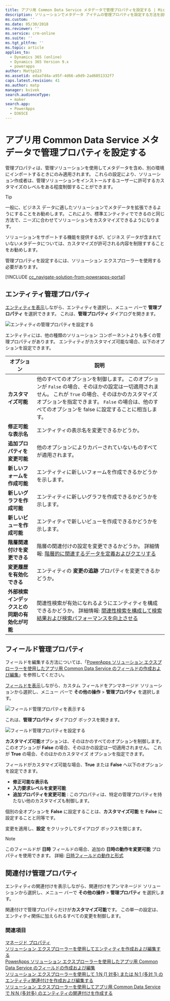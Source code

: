 ```yaml
---
title: アプリ用 Common Data Service メタデータで管理プロパティを設定する | MicrosoftDocs
description: ソリューションでメタデータ アイテムの管理プロパティを設定する方法を説明します
ms.custom: ''
ms.date: 05/30/2018
ms.reviewer: ''
ms.service: crm-online
ms.suite: ''
ms.tgt_pltfrm: ''
ms.topic: article
applies_to:
  - Dynamics 365 (online)
  - Dynamics 365 Version 9.x
  - powerapps
author: Mattp123
ms.assetid: edaa7d4a-a95f-4d66-a9d9-2ad6051332f7
caps.latest.revision: 41
ms.author: matp
manager: kvivek
search.audienceType:
  - maker
search.app:
  - PowerApps
  - D365CE
---
```

# <a name="set-managed-properties-in-common-data-service-for-apps-metadata"></a>アプリ用 Common Data Service メタデータで管理プロパティを設定する 

管理プロパティは、管理ソリューションを使用してメタデータを含め、別の環境にインポートするときにのみ適用されます。 これらの設定により、ソリューション作成者は、管理ソリューションをインストールするユーザーに許可するカスタマイズのレベルをある程度制御することができます。 

> [!TIP]
> 一般に、ビジネス データに適したソリューションでメタデータを拡張できるようにすることをお勧めします。 これにより、標準エンティティでできるのと同じ方法で、ニーズに合わせてソリューションをカスタマイズできるようになります。
>
>ソリューションをサポートする機能を提供するが、ビジネス データが含まれていないメタデータについては、カスタマイズが許可される内容を制限すすることをお勧めします。

管理プロパティを設定するには、ソリューション エクスプローラーを使用する必要があります。

[!INCLUDE [cc_navigate-solution-from-powerapps-portal](../../includes/cc_navigate-solution-from-powerapps-portal.md)]

## <a name="entity-managed-properties"></a>エンティティ管理プロパティ

[エンティティを表示](create-edit-entities-solution-explorer.md#view-entities)しながら、エンティティを選択し、メニュー バーで **管理プロパティ** を選択できます。  これは、**管理プロパティ** ダイアログを開きます。

![エンティティの管理プロパティを設定する](media/set-managed-properties.png)
  
エンティティには、他の種類のソリューション コンポーネントよりも多くの管理プロパティがあります。 エンティティがカスタマイズ可能な場合、以下のオプションを設定できます。  

|オプション|説明|
|--|--|
|**カスタマイズ可能** |他のすべてのオプションを制御します。 このオプションが `False` の場合、そのほかの設定は一切適用されません。 これが `True` の場合、そのほかのカスタマイズ オプションを指定できます。 `False` の場合は、他のすべてのオプションを false に設定することに相当します。|
|**修正可能な表示名**|エンティティの表示名を変更できるかどうか。|
|**追加プロパティを変更可能** |他のオプションによりカバーされていないものすべてが適用されます。|
|**新しいフォームを作成可能**|エンティティに新しいフォームを作成できるかどうかを示します。|
|**新しいグラフを作成可能**|エンティティに新しいグラフを作成できるかどうかを示します。|
|**新しいビューを作成可能** |エンティティで新しいビューを作成できるかどうかを示します。|
|**階層関連付けを変更できる**|階層の関連付けの設定を変更できるかどうか。 詳細情報: [階層的に関連するデータを定義およびクエリする](define-query-hierarchical-data.md)|
|**変更履歴を有効化できる** |エンティティの **変更の追跡** プロパティを変更できるかどうか。|
|**外部検索インデックスとの同期の有効化が可能** |関連性検索が有効になれるようにエンティティを構成できるかどうか。 詳細情報: [関連性検索を構成して検索結果および検索パフォーマンスを向上させる](/dynamics365/customer-engagement/admin/configure-relevance-search-organization) |

## <a name="field-managed-properties"></a>フィールド管理プロパティ

フィールドを編集する方法については、「[PowerApps ソリューション エクスプローラーを使用したアプリ用 Common Data Service のフィールドの作成および編集](create-edit-field-solution-explorer.md)」を参照してください。

[フィールドを表示](create-edit-field-solution-explorer.md#view-fields)しながら、カスタム フィールドをアンマネージド ソリューションから選択し、メニュー バーで **その他の操作** >  **管理プロパティ** を選択します。

![フィールド管理プロパティを表示する](media/view-field-managed-properties-solution-explorer.png)  
  
これは、**管理プロパティ** ダイアログ ボックスを開きます。

![フィールド管理プロパティを設定する](media/set-field-managed-property.png)

**カスタマイズ可能**オプションは、そのほかのすべてのオプションを制御します。 このオプションが **False** の場合、そのほかの設定は一切適用されません。 これが **True** の場合、そのほかのカスタマイズ オプションを指定できます。  
  
フィールドがカスタマイズ可能な場合、**True** または **False** へ以下のオプションを設定できます。  
  
- **修正可能な表示名**
- **入力要求レベルを変更可能** 
- **追加プロパティを変更可能** : このプロパティは、特定の管理プロパティを持たない他のカスタマイズも制御します。

個別の全オプションを **False** に設定することは、**カスタマイズ可能** を **False** に設定することと同等です。  

変更を適用し、**設定** をクリックしてダイアログ ボックスを閉じます。

> [!NOTE]
> このフィールドが **日時** フィールドの場合、追加の **日時の動作を変更可能** プロパティを使用できます。 詳細: [日時フィールドの動作と形式](behavior-format-date-time-field.md)

## <a name="relationship-managed-properties"></a>関連付け管理プロパティ

エンティティの関連付けを表示しながら、関連付けをアンマネージド ソリューションから選択し、メニュー バーで **その他の操作** > **管理プロパティ** を選択します。
  
関連付けで管理プロパティだけが**カスタマイズ可能**です。 この単一の設定は、エンティティ関係に加えられるすべての変更を制御します。 


### <a name="see-also"></a>関連項目

[マネージド プロパティ](solutions-overview.md#managed-properties)<br />
[ソリューション エクスプローラーを使用してエンティティを作成および編集する](create-edit-entities-solution-explorer.md)<br />
[PowerApps ソリューション エクスプローラーを使用したアプリ用 Common Data Service のフィールドの作成および編集](create-edit-field-solution-explorer.md)<br />
[ソリューション エクスプローラーを使用して 1:N (1 対多) または N:1 (多対 1) のエンティティ関連付けを作成および編集する](create-edit-1n-relationships-solution-explorer.md)<br />
[ソリューション エクスプローラーを使用してアプリ用 Common Data Service で N:N (多対多) のエンティティの関連付けを作成する](create-edit-nn-relationships-solution-explorer.md)
